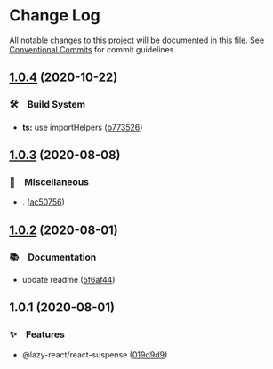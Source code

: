 # Change Log

All notable changes to this project will be documented in this file.
See [Conventional Commits](https://conventionalcommits.org) for commit guidelines.

## [1.0.4](https://github.com/bluelovers/ws-react/compare/@lazy-react/react-suspense@1.0.3...@lazy-react/react-suspense@1.0.4) (2020-10-22)


### 🛠　Build System

* **ts:** use importHelpers ([b773526](https://github.com/bluelovers/ws-react/commit/b7735267ce68e73a469feb384ac9ef7982ab741b))





## [1.0.3](https://github.com/bluelovers/ws-react/compare/@lazy-react/react-suspense@1.0.2...@lazy-react/react-suspense@1.0.3) (2020-08-08)


### 🔖　Miscellaneous

* . ([ac50756](https://github.com/bluelovers/ws-react/commit/ac507565e6101828049c7787c14f1f88d8ff1824))





## [1.0.2](https://github.com/bluelovers/ws-react/compare/@lazy-react/react-suspense@1.0.1...@lazy-react/react-suspense@1.0.2) (2020-08-01)


### 📚　Documentation

* update readme ([5f6af44](https://github.com/bluelovers/ws-react/commit/5f6af444748e6e5238b786d9b75bc0fa0b82d466))





## 1.0.1 (2020-08-01)


### ✨　Features

* @lazy-react/react-suspense ([019d9d9](https://github.com/bluelovers/ws-react/commit/019d9d94f45abb6dfc05aa427430243beb590e46))
